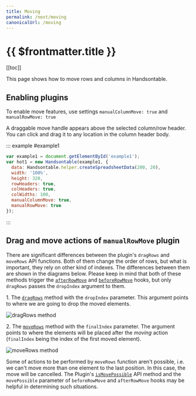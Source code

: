 ```yaml
---
title: Moving
permalink: /next/moving
canonicalUrl: /moving
---
```


# {{ $frontmatter.title }}

[[toc]]

This page shows how to move rows and columns in Handsontable.

## Enabling plugins

To enable move features, use settings `manualColumnMove: true` and `manualRowMove: true`

A draggable move handle appears above the selected column/row header. You can click and drag it to any location in the column header body.

::: example #example1
```js
var example1 = document.getElementById('example1');
var hot1 = new Handsontable(example1, {
  data: Handsontable.helper.createSpreadsheetData(200, 20),
  width: '100%',
  height: 320,
  rowHeaders: true,
  colHeaders: true,
  colWidths: 100,
  manualColumnMove: true,
  manualRowMove: true
});
```
:::

## Drag and move actions of `manualRowMove` plugin

There are significant differences between the plugin's `dragRows` and `moveRows` API functions. Both of them change the order of rows, but what is important, they rely on other kind of indexes. The differences between them are shown in the diagrams below. Please keep in mind that both of these methods trigger the [`afterRowMove`](api/pluginHooks.md#afterrowmove) and [`beforeRowMove`](api/pluginHooks.md#beforerowmove) hooks, but only `dragRows` passes the `dropIndex` argument to them.

1\. The [`dragRows`](api/plugins/manualRowMove/manualRowMove.md#dragrows) method with the `dropIndex` parameter. This argument points to where we are going to drop the moved elements.

![dragRows method](/docs/img/drag_action.svg)

2\. The [`moveRows`](api/plugins/manualRowMove/manualRowMove.md#moverows) method with the `finalIndex` parameter. The argument points to where the elements will be placed after the _moving_ action (`finalIndex` being the index of the first moved element).

![moveRows method](/docs/img/move_action.svg)

Some of actions to be performed by `moveRows` function aren't possible, i.e. we can't move more than one element to the last position. In this case, the move will be cancelled. The Plugin's [`isMovePossible`](api/plugins/manualRowMove/manualRowMove.md#ismovepossible) API method and the `movePossible` parameter of `beforeRowMove` and `afterRowMove` hooks may be helpful in determining such situations.
